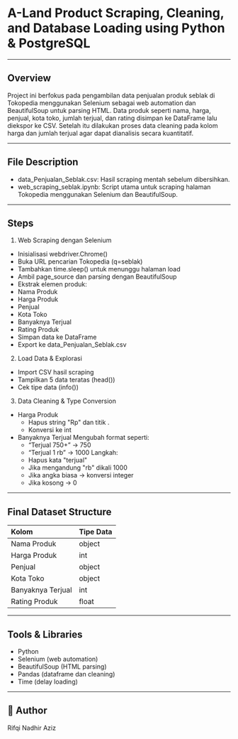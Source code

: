 # **A-Land Product Scraping, Cleaning, and Database Loading using Python & PostgreSQL**

---

## Overview
Project ini berfokus pada pengambilan data penjualan produk seblak di Tokopedia menggunakan Selenium sebagai web automation dan BeautifulSoup untuk parsing HTML. Data produk seperti nama, harga, penjual, kota toko, jumlah terjual, dan rating disimpan ke DataFrame lalu diekspor ke CSV. Setelah itu dilakukan proses data cleaning pada kolom harga dan jumlah terjual agar dapat dianalisis secara kuantitatif.

---

## File Description
- data_Penjualan_Seblak.csv: Hasil scraping mentah sebelum dibersihkan.
- web_scraping_seblak.ipynb: Script utama untuk scraping halaman Tokopedia menggunakan Selenium dan BeautifulSoup.

---

## Steps
1. Web Scraping dengan Selenium
- Inisialisasi webdriver.Chrome()
- Buka URL pencarian Tokopedia (q=seblak)
- Tambahkan time.sleep() untuk menunggu halaman load
- Ambil page_source dan parsing dengan BeautifulSoup
- Ekstrak elemen produk:
- Nama Produk
- Harga Produk
- Penjual
- Kota Toko
- Banyaknya Terjual
- Rating Produk
- Simpan data ke DataFrame
- Export ke data_Penjualan_Seblak.csv

2. Load Data & Explorasi
- Import CSV hasil scraping
- Tampilkan 5 data teratas (head())
- Cek tipe data (info())

3. Data Cleaning & Type Conversion
- Harga Produk
   - Hapus string "Rp" dan titik .
	- Konversi ke int
- Banyaknya Terjual
   Mengubah format seperti:
	- “Terjual 750+” → 750
	- “Terjual 1 rb” → 1000
   Langkah:
	- Hapus kata "terjual"
	- Jika mengandung "rb" dikali 1000
	- Jika angka biasa → konversi integer
	- Jika kosong → 0

---

## Final Dataset Structure
| Kolom | Tipe Data |
|:-------|:-----------|
| Nama Produk | object |
| Harga Produk | int |
| Penjual | object |
| Kota Toko | object |
| Banyaknya Terjual | int |
| Rating Produk | float|

---

## Tools & Libraries
- Python
- Selenium (web automation)
- BeautifulSoup (HTML parsing)
- Pandas (dataframe dan cleaning)
- Time (delay loading)

---

## 👤 Author
Rifqi Nadhir Aziz
